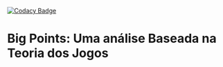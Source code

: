 [![Codacy Badge](https://api.codacy.com/project/badge/Grade/39432c2430a540be8b7502673a5f5870)](https://www.codacy.com/app/mfurquim/tcc?utm_source=github.com&amp;utm_medium=referral&amp;utm_content=mfurquim/tcc&amp;utm_campaign=Badge_Grade)
# Big Points: Uma análise Baseada na Teoria dos Jogos
